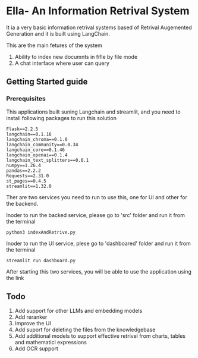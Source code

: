 # Ella- An Information Retrival System
It ia a very basic information retrival systems based of Retrival Augemented Generation and it is built using LangChain.
  
This are the main fetures of the system 

  1) Ability to index new documnts in fifle by file mode 
  2) A chat interface where user can query    



## Getting Started guide


### Prerequisites 
This applications built suning  Langchain and streamlit, and you need to install following packages to run this solution
```pyhton
Flask==2.2.5
langchain==0.1.16
langchain_chroma==0.1.0
langchain_community==0.0.34
langchain_core==0.1.46
langchain_openai==0.1.4
langchain_text_splitters==0.0.1
numpy==1.26.4
pandas==2.2.2
Requests==2.31.0
st_pages==0.4.5
streamlit==1.32.0
```
Ther are two services you need to run to use this, one for UI and other for the backend.

Inoder to run the backed service, please go to 'src' folder and run it from the terminal
```pyhton
python3 indexAndRetrive.py
```
Inoder to run the UI service, plese go to 'dashboared' folder and run it from the terminal
```pyhton
streamlit run dashboard.py
```
After starting this two services, you will be able to use the application using the link 

## Todo
1) Add support for other LLMs and embedding models
2) Add reranker
3) Improve the UI
4) Add suport for deleting the files from the knowledgebase
5) Add additional models to support effective retrivel from charts, tables and mathematicl expressions
6) Add OCR support 
